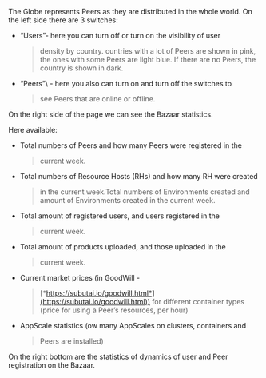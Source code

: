 The Globe represents Peers as they are distributed in the whole world.
On the left side there are 3 switches:

-   “Users”- here you can turn off or turn on the visibility of user
    > density by country. ountries with a lot of Peers are shown in
    > pink, the ones with some Peers are light blue. If there are no
    > Peers, the country is shown in dark.

-   “Peers”\\ - here you also can turn on and turn off the switches to
    > see Peers that are online or offline.

On the right side of the page we can see the Bazaar statistics.

Here available:

-   Total numbers of Peers and how many Peers were registered in the
    > current week.

-   Total numbers of Resource Hosts (RHs) and how many RH were created
    > in the current week.Total numbers of Environments created and
    > amount of Environments created in the current week.

-   Total amount of registered users, and users registered in the
    > current week.

-   Total amount of products uploaded, and those uploaded in the
    > current week.

-   Current market prices (in GoodWill -
    > [*https://subutai.io/goodwill.html*](https://subutai.io/goodwill.html))
    > for different container types (price for using a Peer’s resources,
    > per hour)

-   AppScale statistics (ow many AppScales on clusters, containers and
    > Peers are installed)

On the right bottom are the statistics of dynamics of user and Peer
registration on the Bazaar.

